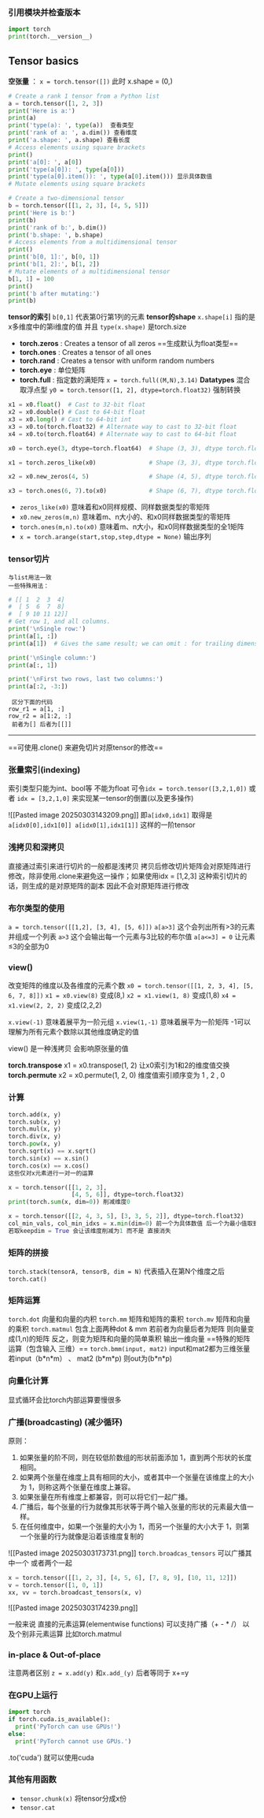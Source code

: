 ### 引用模块并检查版本
```python
import torch
print(torch.__version__)
```
## Tensor basics

**空张量** ： `x = torch.tensor([])`
     此时 x.shape = (0,) 

```python
# Create a rank 1 tensor from a Python list
a = torch.tensor([1, 2, 3])
print('Here is a:')
print(a)
print('type(a): ', type(a))  查看类型
print('rank of a: ', a.dim()) 查看维度
print('a.shape: ', a.shape) 查看长度
# Access elements using square brackets
print()
print('a[0]: ', a[0])
print('type(a[0]): ', type(a[0]))
print('type(a[0].item()): ', type(a[0].item())) 显示具体数值
# Mutate elements using square brackets
```
```python
# Create a two-dimensional tensor
b = torch.tensor([[1, 2, 3], [4, 5, 5]])
print('Here is b:')
print(b)
print('rank of b:', b.dim())
print('b.shape: ', b.shape)
# Access elements from a multidimensional tensor
print()
print('b[0, 1]:', b[0, 1])
print('b[1, 2]:', b[1, 2])
# Mutate elements of a multidimensional tensor
b[1, 1] = 100
print()
print('b after mutating:')
print(b)
```

**tensor的索引**  `b[0,1]` 代表第0行第1列的元素
**tensor的shape** `x.shape[i]` 指的是x多维度中的第i维度的值 
     并且 `type(x.shape)` 是torch.size
 
- **torch.zeros** : Creates a tensor of all zeros ==生成默认为float类型==
- **torch.ones** : Creates a tensor of all ones
- **torch.rand** : Creates a tensor with uniform random numbers
- **torch.eye** : 单位矩阵
- **torch.full** : 指定数的满矩阵 `x = torch.full((M,N),3.14)`
**Datatypes**
	混合取浮点型 
	`y0 = torch.tensor([1, 2], dtype=torch.float32)` 强制转换
```python
x1 = x0.float()  # Cast to 32-bit float
x2 = x0.double() # Cast to 64-bit float
x3 = x0.long() # Cast to 64-bit int
x3 = x0.to(torch.float32) # Alternate way to cast to 32-bit float
x4 = x0.to(torch.float64) # Alternate way to cast to 64-bit float
```
```python
x0 = torch.eye(3, dtype=torch.float64)  # Shape (3, 3), dtype torch.float64

x1 = torch.zeros_like(x0)               # Shape (3, 3), dtype torch.float64

x2 = x0.new_zeros(4, 5)                 # Shape (4, 5), dtype torch.float64

x3 = torch.ones(6, 7).to(x0)            # Shape (6, 7), dtype torch.float64)
```
- `zeros_like(x0)` 意味着和x0同样规模、同样数据类型的零矩阵
- `x0.new_zeros(m,n)` 意味着m、n大小的、和x0同样数据类型的零矩阵
- `torch.ones(m,n).to(x0)` 意味着m、n大小，和x0同样数据类型的全1矩阵
- `x = torch.arange(start,stop,step,dtype = None)` 输出序列
### **tensor切片**
    与list用法一致
    一些特殊用法：
```python
# [[ 1  2  3  4]
#  [ 5  6  7  8]
#  [ 9 10 11 12]]
# Get row 1, and all columns.
print('\nSingle row:')
print(a[1, :])
print(a[1])  # Gives the same result; we can omit : for trailing dimensions

print('\nSingle column:')
print(a[:, 1])

print('\nFirst two rows, last two columns:')
print(a[:2, -3:])
```

	 区分下面的代码
	row_r1 = a[1, :]   
	row_r2 = a[1:2, :] 
	 前者为[] 后者为[[]]
****
==可使用.clone() 来避免切片对原tensor的修改==

### **张量索引(indexing)**

索引类型只能为int、bool等 不能为float
可令`idx = torch.tensor([3,2,1,0])` 或者
`idx = [3,2,1,0]` 来实现某一tensor的倒置(以及更多操作)

![[Pasted image 20250303143209.png]]
即`a[idx0,idx1]` 取得是`a[idx0[0],idx1[0]] a[idx0[1],idx1[1]]` 这样的一阶tensor


### **浅拷贝和深拷贝**

直接通过索引来进行切片的一般都是浅拷贝 拷贝后修改切片矩阵会对原矩阵进行修改，除非使用.clone来避免这一操作；如果使用idx = \[1,2,3] 这种索引切片的话，则生成的是对原矩阵的副本 因此不会对原矩阵进行修改


### **布尔类型的使用**
`a = torch.tensor([[1,2], [3, 4], [5, 6]])`
`a[a>3]` 这个会列出所有>3的元素 并组成一个列表
`a>3` 这个会输出每一个元素与3比较的布尔值
	`a[a<=3] = 0` 让元素≤3的全部为0

### **view()**

改变矩阵的维度以及各维度的元素个数
`x0 = torch.tensor([[1, 2, 3, 4], [5, 6, 7, 8]])`
`x1 = x0.view(8)` 变成(8,)
`x2 = x1.view(1, 8)` 变成(1,8)
`x4 = x1.view(2, 2, 2)` 变成(2,2,2)

`x.view(-1)` 意味着展平为一阶元组
`x.view(1,-1)` 意味着展平为一阶矩阵
-1可以理解为所有元素个数除以其他维度确定的值

view() 是一种浅拷贝 会影响原张量的值

**torch.transpose**
	x1 = x0.transpose(1, 2) 让x0索引为1和2的维度值交换
**torch.permute**
	x2 = x0.permute(1, 2, 0) 维度值索引顺序变为 1 , 2 , 0 

### **计算**

```python
torch.add(x, y)
torch.sub(x, y)
torch.mul(x, y)
torch.div(x, y)
torch.pow(x, y)
torch.sqrt(x) == x.sqrt()
torch.sin(x) == x.sin()
torch.cos(x) == x.cos()
这些仅对x元素进行一对一的运算
```

```python
x = torch.tensor([[1, 2, 3],
                  [4, 5, 6]], dtype=torch.float32)
print(torch.sum(x, dim=0)) 削减维度0
```
```python 
x = torch.tensor([[2, 4, 3, 5], [3, 3, 5, 2]], dtype=torch.float32)
col_min_vals, col_min_idxs = x.min(dim=0) 前一个为具体数值 后一个为最小值取到的索引
若取keepdim = True 会让该维度削减为1 而不是 直接消失

```

### **矩阵的拼接**

`torch.stack(tensorA, tensorB, dim = N)` 代表插入在第N个维度之后
`torch.cat()`
### **矩阵运算**

`torch.dot` 向量和向量的内积
`torch.mm` 矩阵和矩阵的乘积
`torch.mv` 矩阵和向量的乘积
`torch.matmul` 
    包含上面两种dot & mm
    若前者为向量后者为矩阵 则向量变成(1,n)的矩阵
    反之，则变为矩阵和向量的简单乘积 输出一维向量
==特殊的矩阵运算（包含输入 三维）==
    `torch.bmm(input, mat2)` input和mat2都为三维张量
    若input（b\*n\*m） 、 mat2 (b\*m\*p) 则out为(b\*n\*p)
### **向量化计算**
显式循环会比torch内部运算要慢很多

### **广播(broadcasting) (减少循环)**

原则：
1. 如果张量的阶不同，则在较低阶数组的形状前面添加 1，直到两个形状的长度相同。
2. 如果两个张量在维度上具有相同的大小，或者其中一个张量在该维度上的大小为 1，则称这两个张量在维度上兼容。
3. 如果张量在所有维度上都兼容，则可以将它们一起广播。
4. 广播后，每个张量的行为就像其形状等于两个输入张量的形状的元素最大值一样。
5. 在任何维度中，如果一个张量的大小为 1，而另一个张量的大小大于 1，则第一个张量的行为就像是沿着该维度复制的

![[Pasted image 20250303173731.png]]
`torch.broadcas_tensors` 可以广播其中一个 或者两个一起
```python
x = torch.tensor([[1, 2, 3], [4, 5, 6], [7, 8, 9], [10, 11, 12]])
v = torch.tensor([1, 0, 1])
xx, vv = torch.broadcast_tensors(x, v)
```
![[Pasted image 20250303174239.png]]

一般来说 直接的元素运算(elementwise functions) 可以支持广播（+ - * /） 以及个别非元素运算 比如torch.matmul

### **in-place & Out-of-place**
注意两者区别 `z = x.add(y)` 和`x.add_(y)`
后者等同于 x+=y

### **在GPU上运行**

```python
import torch
if torch.cuda.is_available():
  print('PyTorch can use GPUs!')
else:
  print('PyTorch cannot use GPUs.')
```
.to('cuda') 就可以使用cuda


### **其他有用函数**

- `tensor.chunk(x)` 将tensor分成x份
- `tensor.cat`